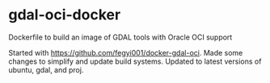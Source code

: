 # gdal-oci-docker
Dockerfile to build an image of GDAL tools with Oracle OCI support

Started with https://github.com/fegyi001/docker-gdal-oci. Made some changes to simplify and update build systems.  Updated to latest versions of ubuntu, gdal, and proj.

